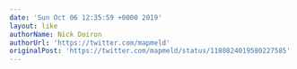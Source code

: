 ```yaml
---
date: 'Sun Oct 06 12:35:59 +0000 2019'
layout: like
authorName: Nick Doiron
authorUrl: 'https://twitter.com/mapmeld'
originalPost: 'https://twitter.com/mapmeld/status/1180824019580227585'
---
```

